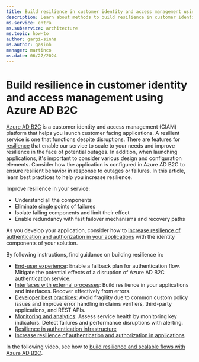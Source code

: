 ```yaml
---
title: Build resilience in customer identity and access management using Azure AD B2C
description: Learn about methods to build resilience in customer identity and access management (CIAM) using Azure AD B2C.
ms.service: entra
ms.subservice: architecture
ms.topic: how-to
author: gargi-sinha
ms.author: gasinh
manager: martinco
ms.date: 06/27/2024
---
```


# Build resilience in customer identity and access management using Azure AD B2C

[Azure AD B2C](/azure/active-directory-b2c/overview) is a customer identity and access management (CIAM) platform that helps you launch customer facing applications. A resilient service is one that functions despite disruptions. There are features for [resilience](https://azure.microsoft.com/blog/advancing-azure-active-directory-availability/) that enable our service to scale to your needs and improve resilience in the face of potential outages. In addition, when launching applications, it's important to consider various design and configuration elements. Consider how the application is configured in Azure AD B2C to ensure resilient behavior in response to outages or failures. In this article, learn best practices to help you increase resilience.

Improve resilience in your service:

- Understand all the components
- Eliminate single points of failures
- Isolate failing components and limit their effect
- Enable redundancy with fast failover mechanisms and recovery paths

As you develop your application, consider how to [increase resilience of authentication and authorization in your applications](resilience-app-development-overview.md) with the identity components of your solution. 

By following instructions, find guidance on building resilience in:

- [End-user experience](resilient-end-user-experience.md): Enable a fallback plan for authentication flow. Mitigate the potential effects of a disruption of Azure AD B2C authentication service.
- [Interfaces with external processes](resilient-external-processes.md): Build resilience in your applications and interfaces. Recover effectively from errors.  
- [Developer best practices](resilience-b2c-developer-best-practices.md): Avoid fragility due to common custom policy issues and improve error handling in claims verifiers, third-party applications, and REST APIs.
- [Monitoring and analytics](resilience-with-monitoring-alerting.md): Assess service health by monitoring key indicators. Detect failures and performance disruptions with alerting.
- [Resilience in authentication infrastructure](resilience-in-infrastructure.md)
- [Increase resilience of authentication and authorization in applications](resilience-app-development-overview.md)

In the following video, see how to [build resilience and scalable flows with Azure AD B2C](https://www.youtube.com/embed/8f_Ozpw9yTs).
